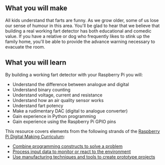 ## What you will make
All kids understand that farts are funny. As we grow older, some of us lose our sense of humour in this area. You'll be glad to hear that we believe that building a real working fart detector has both educational and comedic value. If you have a relative or dog who frequently likes to stink up the family home, you'll be able to provide the advance warning necessary to evacuate the room.

## What you will learn
By building a working fart detector with your Raspberry Pi you will:

- Understand the difference between analogue and digital
- Understand binary counting
- Understand voltage, current and resistance
- Understand how an air quality sensor works
- Understand fart potency
- Make a rudimentary DAC (digital to analogue converter) 
- Gain experience in Python programming
- Gain experience using the Raspberry Pi GPIO pins

This resource covers elements from the following strands of the [Raspberry Pi Digital Making Curriculum](https://www.raspberrypi.org/curriculum/):

- [Combine programming constructs to solve a problem](https://www.raspberrypi.org/curriculum/programming/builder)
- [Process input data to monitor or react to the environment](https://www.raspberrypi.org/curriculum/physical-computing/developer)
- [Use manufacturing techniques and tools to create prototype projects](https://www.raspberrypi.org/curriculum/manufacture/builder)


